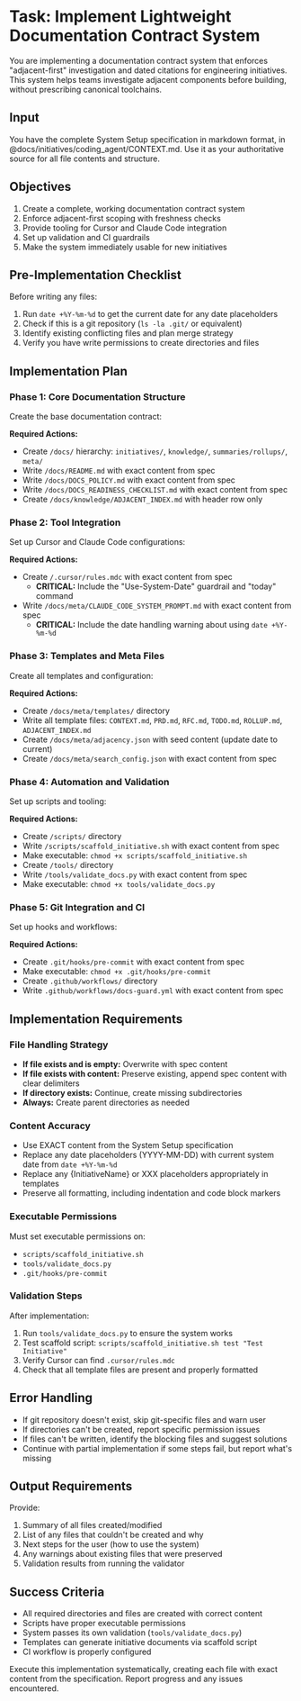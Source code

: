 # Task: Implement Lightweight Documentation Contract System

You are implementing a documentation contract system that enforces "adjacent-first" investigation and dated citations for engineering initiatives. This system helps teams investigate adjacent components before building, without prescribing canonical toolchains.

## Input
You have the complete System Setup specification in markdown format, in @docs/initiatives/coding_agent/CONTEXT.md. Use it as your authoritative source for all file contents and structure.

## Objectives
1. Create a complete, working documentation contract system
2. Enforce adjacent-first scoping with freshness checks
3. Provide tooling for Cursor and Claude Code integration
4. Set up validation and CI guardrails
5. Make the system immediately usable for new initiatives

## Pre-Implementation Checklist
Before writing any files:
1. Run `date +%Y-%m-%d` to get the current date for any date placeholders
2. Check if this is a git repository (`ls -la .git/` or equivalent)
3. Identify existing conflicting files and plan merge strategy
4. Verify you have write permissions to create directories and files

## Implementation Plan

### Phase 1: Core Documentation Structure
Create the base documentation contract:

**Required Actions:**
- Create `/docs/` hierarchy: `initiatives/`, `knowledge/`, `summaries/rollups/`, `meta/`
- Write `/docs/README.md` with exact content from spec
- Write `/docs/DOCS_POLICY.md` with exact content from spec  
- Write `/docs/DOCS_READINESS_CHECKLIST.md` with exact content from spec
- Create `/docs/knowledge/ADJACENT_INDEX.md` with header row only

### Phase 2: Tool Integration
Set up Cursor and Claude Code configurations:

**Required Actions:**
- Create `/.cursor/rules.mdc` with exact content from spec
  - **CRITICAL:** Include the "Use-System-Date" guardrail and "today" command
- Write `/docs/meta/CLAUDE_CODE_SYSTEM_PROMPT.md` with exact content from spec
  - **CRITICAL:** Include the date handling warning about using `date +%Y-%m-%d`

### Phase 3: Templates and Meta Files
Create all templates and configuration:

**Required Actions:**
- Create `/docs/meta/templates/` directory
- Write all template files: `CONTEXT.md`, `PRD.md`, `RFC.md`, `TODO.md`, `ROLLUP.md`, `ADJACENT_INDEX.md`
- Create `/docs/meta/adjacency.json` with seed content (update date to current)
- Create `/docs/meta/search_config.json` with exact content from spec

### Phase 4: Automation and Validation
Set up scripts and tooling:

**Required Actions:**
- Create `/scripts/` directory
- Write `/scripts/scaffold_initiative.sh` with exact content from spec
- Make executable: `chmod +x scripts/scaffold_initiative.sh`
- Create `/tools/` directory  
- Write `/tools/validate_docs.py` with exact content from spec
- Make executable: `chmod +x tools/validate_docs.py`

### Phase 5: Git Integration and CI
Set up hooks and workflows:

**Required Actions:**
- Create `.git/hooks/pre-commit` with exact content from spec
- Make executable: `chmod +x .git/hooks/pre-commit`
- Create `.github/workflows/` directory
- Write `.github/workflows/docs-guard.yml` with exact content from spec

## Implementation Requirements

### File Handling Strategy
- **If file exists and is empty:** Overwrite with spec content
- **If file exists with content:** Preserve existing, append spec content with clear delimiters
- **If directory exists:** Continue, create missing subdirectories
- **Always:** Create parent directories as needed

### Content Accuracy
- Use EXACT content from the System Setup specification
- Replace any date placeholders (YYYY-MM-DD) with current system date from `date +%Y-%m-%d`
- Replace any {InitiativeName} or XXX placeholders appropriately in templates
- Preserve all formatting, including indentation and code block markers

### Executable Permissions
Must set executable permissions on:
- `scripts/scaffold_initiative.sh`
- `tools/validate_docs.py`  
- `.git/hooks/pre-commit`

### Validation Steps
After implementation:
1. Run `tools/validate_docs.py` to ensure the system works
2. Test scaffold script: `scripts/scaffold_initiative.sh test "Test Initiative"`
3. Verify Cursor can find `.cursor/rules.mdc`
4. Check that all template files are present and properly formatted

## Error Handling
- If git repository doesn't exist, skip git-specific files and warn user
- If directories can't be created, report specific permission issues
- If files can't be written, identify the blocking files and suggest solutions
- Continue with partial implementation if some steps fail, but report what's missing

## Output Requirements
Provide:
1. Summary of all files created/modified
2. List of any files that couldn't be created and why
3. Next steps for the user (how to use the system)
4. Any warnings about existing files that were preserved
5. Validation results from running the validator

## Success Criteria
- All required directories and files are created with correct content
- Scripts have proper executable permissions
- System passes its own validation (`tools/validate_docs.py`)
- Templates can generate initiative documents via scaffold script
- CI workflow is properly configured

Execute this implementation systematically, creating each file with exact content from the specification. Report progress and any issues encountered.